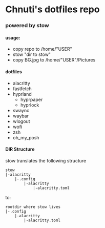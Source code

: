 # Chnuti's dotfiles repo
### powered by stow
#### usage:
- copy repo to /home/"USER"
- stow "dir to stow"
- copy BG.jpg to /home/"USER"/Pictures

#### dotfiles
- alacritty
- fastfetch
- hyprland
  - hyprpaper
  - hyprlock
- swaync
- waybar
- wlogout
- wofi
- zsh
- oh_my_posh

#### DIR Structure
stow translates the following structure
```
stow
|-alacritty
    |-.config
        |-alacritty
            |-alacritty.toml
```
to:
```
rootdir where stow lives
|-.config
    |-alacritty
        |-alacritty.toml
```
